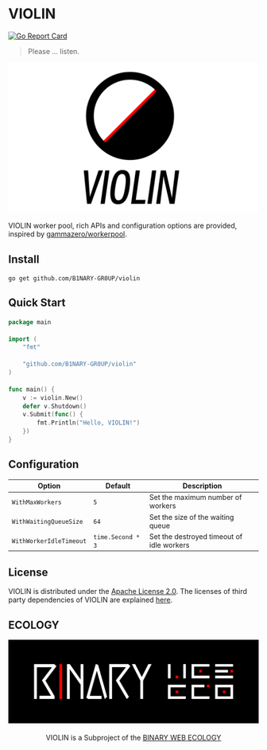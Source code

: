 # VIOLIN

[![Go Report Card](https://goreportcard.com/badge/github.com/B1NARY-GR0UP/violin)](https://goreportcard.com/report/github.com/B1NARY-GR0UP/violin)

> Please ... listen.

![VIOLIN](images/VIOLIN.png)

VIOLIN worker pool, rich APIs and configuration options are provided, inspired by [gammazero/workerpool](https://github.com/gammazero/workerpool).

## Install

```shell
go get github.com/B1NARY-GR0UP/violin
```

## Quick Start

```go
package main

import (
	"fmt"

	"github.com/B1NARY-GR0UP/violin"
)

func main() {
	v := violin.New()
	defer v.Shutdown()
	v.Submit(func() {
		fmt.Println("Hello, VIOLIN!")
	})
}
```

## Configuration

| Option                  | Default           | Description                               |
|-------------------------|-------------------|-------------------------------------------|
| `WithMaxWorkers`        | `5`               | Set the maximum number of workers         |
| `WithWaitingQueueSize`  | `64`              | Set the size of the waiting queue         |
| `WithWorkerIdleTimeout` | `time.Second * 3` | Set the destroyed timeout of idle workers |

## License

VIOLIN is distributed under the [Apache License 2.0](./LICENSE). The licenses of third party dependencies of VIOLIN are explained [here](./licenses).

## ECOLOGY

<p align="center">
<img src="https://github.com/justlorain/justlorain/blob/main/images/BINARY-WEB-ECO.png" alt="BINARY-WEB-ECO"/>
<br/><br/>
VIOLIN is a Subproject of the <a href="https://github.com/B1NARY-GR0UP">BINARY WEB ECOLOGY</a>
</p>